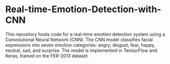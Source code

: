 # Real-time-Emotion-Detection-with-CNN
This repository hosts code for a real-time emotion detection system using a Convolutional Neural Network (CNN). The CNN model classifies facial expressions into seven emotion categories: angry, disgust, fear, happy, neutral, sad, and surprise. The model is implemented in TensorFlow and Keras, trained on the FER-2013 dataset.
